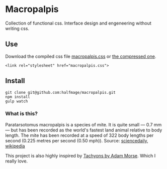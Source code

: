 # Macropalpis

Collection of functional css.
Interface design and engeneering without writing css.

## Use

Download the compiled css file [macropalpis.css](https://raw.githubusercontent.com/halfmage/macropalpis/55e034538323cd2c112f6a268a1708d24042c00f/macropalpis.css) or [the compressed one](https://raw.githubusercontent.com/halfmage/macropalpis/55e034538323cd2c112f6a268a1708d24042c00f/macropalpis.css).

	<link rel="stylesheet" href="macropalpis.css">

## Install

	git clone git@github.com:halfmage/macropalpis.git
	npm install
	gulp watch

### What is this?
Paratarsotomus macropalpis is a species of mite. It is quite small — 0.7 mm — but has been recorded as the world's fastest land animal relative to body length. The mite has been recorded at a speed of 322 body lengths per second (0.225 metres per second (0.50 mph)). Source: [sciencedaily](www.sciencedaily.com/releases/2014/04/140427191124.htm), [wikipedia](www.sciencedaily.com/releases/2014/04/140427191124.htm)

This project is also highly inspired by [Tachyons by Adam Morse](https://github.com/tachyons-css/tachyons). Which I really love.